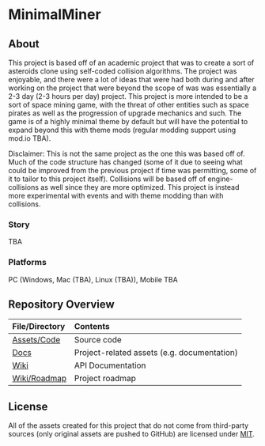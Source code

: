 # MinimalMiner
 
## About
This project is based off of an academic project that was to create a sort of asteroids clone using self-coded collision algorithms. The project was enjoyable, and there were a lot of ideas that were had both during and after working on the project that were beyond the scope of was was essentially a 2-3 day (2-3 hours per day) project. This project is more intended to be a sort of space mining game, with the threat of other entities such as space pirates as well as the progression of upgrade mechanics and such. The game is of a highly minimal theme by default but will have the potential to expand beyond this with theme mods (regular modding support using mod.io TBA).

Disclaimer: This is not the same project as the one this was based off of. Much of the code structure has changed (some of it due to seeing what could be improved from the previous project if time was permitting, some of it to tailor to this project itself). Collisions will be based off of engine-collisions as well since they are more optimized. This project is instead more experimental with events and with theme modding than with collisions.

### Story
TBA

### Platforms
PC (Windows, Mac (TBA), Linux (TBA)), Mobile TBA

## Repository Overview

| File/Directory | Contents |
| :------------- | :------- |
| [Assets/Code](Assets/Code) | Source code |
| [Docs](Docs) | Project-related assets (e.g. documentation) |
| [Wiki](https://github.com/xLightling/MinimalMiner/wiki) | API Documentation |
| [Wiki/Roadmap](https://github.com/xLightling/MinimalMiner/wiki/Roadmap) | Project roadmap |

## License
All of the assets created for this project that do not come from third-party sources (only original assets are pushed to GitHub) are licensed under [MIT](LICENSE). 
